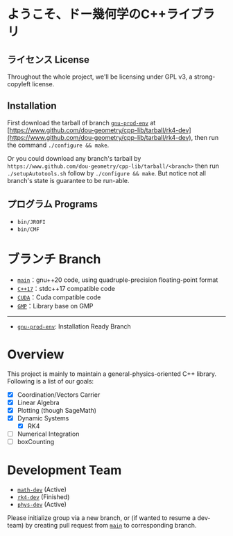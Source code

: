 # ようこそ、ドー幾何学のC++ライブラリ

## ライセンス License

Throughout the whole project, we'll be licensing under GPL v3, a strong-copyleft license.

## Installation

First download the tarball of branch [`gnu-prod-env`](https://github.com/dou-geometry/cpp-lib/tree/gnu-prod-env) at [https://www.github.com/dou-geometry/cpp-lib/tarball/rk4-dev](https://www.github.com/dou-geometry/cpp-lib/tarball/rk4-dev), then run the command `./configure && make`.

Or you could download any branch's tarball by `https://www.github.com/dou-geometry/cpp-lib/tarball/<branch>` then run `./setupAutotools.sh` follow by `./configure && make`. But notice not all branch's state is guarantee to be run-able.

## プログラム Programs

- `bin/JROFI`
- `bin/CMF`

# ブランチ Branch

- [`main`](https://github.com/dou-geometry/cpp-lib/tree/main)：gnu++20 code, using quadruple-precision floating-point format
- [`C++17`](https://github.com/dou-geometry/cpp-lib/tree/C++17)：stdc++17 compatible code
- [`CUDA`](https://github.com/dou-geometry/cpp-lib/tree/CUDA)：Cuda compatible code
- [`GMP`](https://github.com/dou-geometry/cpp-lib/tree/GMP)：Library base on GMP

---

- [`gnu-prod-env`](https://github.com/dou-geometry/cpp-lib/tree/gnu-prod-env): Installation Ready Branch

# Overview

This project is mainly to maintain a general-physics-oriented C++ library. Following is a list of our goals:

- [x] Coordination/Vectors Carrier
- [x] Linear Algebra
- [x] Plotting (though SageMath)
- [x] Dynamic Systems
  - [x] RK4
- [ ] Numerical Integration
- [ ] boxCounting

# Development Team

- [`math-dev`](https://github.com/dou-geometry/cpp-lib/tree/math-dev) (Active)
- [`rk4-dev`](https://github.com/dou-geometry/cpp-lib/tree/rk4-dev) (Finished)
- [`phys-dev`](https://github.com/dou-geometry/cpp-lib/tree/phys-dev) (Active)

Please initialize group via a new branch, or (if wanted to resume a dev-team) by creating pull request from [`main`](https://github.com/dou-geometry/cpp-lib/tree/main) to corresponding branch.
